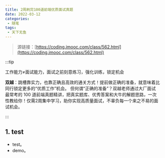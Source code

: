 ```yaml
---
title: 2周刷完100道前端优质面试真题
date: 2022-03-12
categories:
 - 随笔
tags:
 - 天下无鱼
---
```


<!-- more -->



> 源链接：[https://coding.imooc.com/class/562.html](https://coding.imooc.com/class/562.html)

:::tip

工作能力≠面试能力，面试之前刻意练习，强化训练，锁定机会<br/>

**双越**：跳槽靠实力，也靠正确且高效的通关方式！提前做正确的准备，就意味着比同行锁定更多的“优质工作”机会。 但何谓“正确的准备”？双越老师通过大厂面试最常考的 100 道前端真题精讲，把真实题库、优秀答案和大牛的解题思路，一次性教给你！仅需2周集中学习，助你实现高质量面试，不辜负每一个来之不易的面试机会。

:::



## 1. test

- test。
- demo。